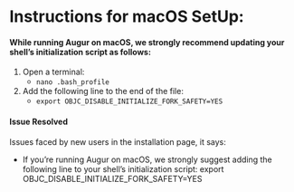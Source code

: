 # Instructions for macOS SetUp:
####  While running Augur on macOS, we strongly recommend updating your shell’s initialization script as follows:

1. Open a terminal:
   -  `nano .bash_profile`
2. Add the following line to the end of the file:
   -  `export OBJC_DISABLE_INITIALIZE_FORK_SAFETY=YES`



#### Issue Resolved

Issues faced by new users in the installation page, it says:

- If you’re running Augur on macOS, we strongly suggest adding the following line to your shell’s initialization script:
export OBJC_DISABLE_INITIALIZE_FORK_SAFETY=YES 

